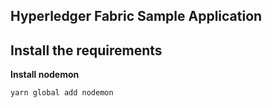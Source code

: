 ## Hyperledger Fabric Sample Application

## **Install the requirements**

**Install nodemon**

```sh
yarn global add nodemon
```
